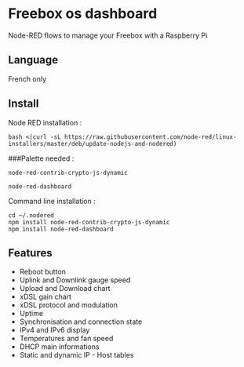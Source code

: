 # Freebox os dashboard
Node-RED flows to manage your Freebox with a Raspberry Pi
## Language
French only
## Install
Node RED installation :
```
bash <(curl -sL https://raw.githubusercontent.com/node-red/linux-installers/master/deb/update-nodejs-and-nodered)
```

###Palette needed :
```
node-red-contrib-crypto-js-dynamic
```
```
node-red-dashboard
```
Command line installation :
```
cd ~/.nodered
npm install node-red-contrib-crypto-js-dynamic
npm install node-red-dashboard
```
## Features
- Reboot button
- Uplink and Downlink gauge speed
- Upload and Download chart
- xDSL gain chart
- xDSL protocol and modulation
- Uptime
- Synchronisation and connection state
- IPv4 and IPv6 display
- Temperatures and fan speed
- DHCP main informations
- Static and dynamic IP - Host tables
